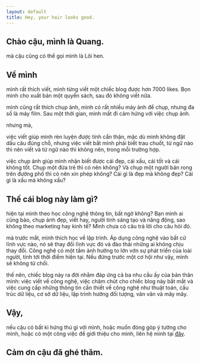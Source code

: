 ```yaml
---
layout: default
title: Hey, your hair looks good.
---
```


## Chào cậu, mình là Quang.
mà cậu cũng có thể gọi mình là Lôi hen.

## Về mình
mình rất thích viết, mình từng viết một chiếc blog được hơn 7000 likes. Bọn mình cho xuất bản một quyển sách, sau đó không viết nữa.

mình cũng rất thích chụp ảnh, mình có rất nhiều máy ảnh để chụp, nhưng đa số là máy film. Sau một thời gian, mình mất đi cảm hứng với việc chụp ảnh.

nhưng mà,

việc viết giúp mình rèn luyện được tính cẩn thận, mặc dù mình không đặt dấu câu đúng chỗ, nhưng việc viết bắt mình phải biết trau chuốt, 
từ ngữ nào thì nên viết và từ ngữ nào thì không nên, trong mỗi trường hợp.

việc chụp ảnh giúp mình nhận biết được cái đẹp, cái xấu, cái tốt và cái không tốt. Chụp một đứa trẻ thì có nên không? Và chụp một người bán rong trên đường 
phố thì có nên xin phép không? Cái gì là đẹp mà không đẹp? Cái gì là xấu mà không xấu?

## Thế cái blog này làm gì?
hiện tại mình theo học công nghệ thông tin, bất ngờ không? Bạn mình ai cũng bảo, chụp ảnh đẹp, viết hay, người tính sáng tạo và năng động, sao không 
theo marketing hay kinh tế? Mình chưa có câu trả lời cho câu hỏi đó.

mà trước mắt, mình thích học về lập trình. Áp dụng công nghệ vào bất cứ lĩnh vực nào, nó sẽ thay đổi lĩnh vực đó và đào thải những ai không chịu thay đổi. 
Công nghệ có một tầm ảnh hưởng to lớn vớn sự phát triển của loài người, tính tới thời điểm hiện tại. Nếu đứng trước một cơ hội như vậy, mình sẽ không từ chối.

thế nên, chiếc blog này ra đời nhằm đáp ứng cả ba nhu cầu ấy của bản thân mình: việc viết về công nghệ, việc chăm chút cho chiếc blog này bắt mắt và việc 
cung cấp những thông tin cần thiết về công nghệ như thuật toán, cấu trúc dữ liệu, cơ sở dữ liệu, lập trình hướng đối tượng, vân vân và mây mây.

## Vậy,
nếu cậu có bất kì hứng thú gì với mình, hoặc muốn đóng góp ý tưởng cho mình, hoặc có một công việc để giới thiệu cho mình, liên hệ mình tại [đây](mailto:kimquangcap@gmail.com).

## Cảm ơn cậu đã ghé thăm.
